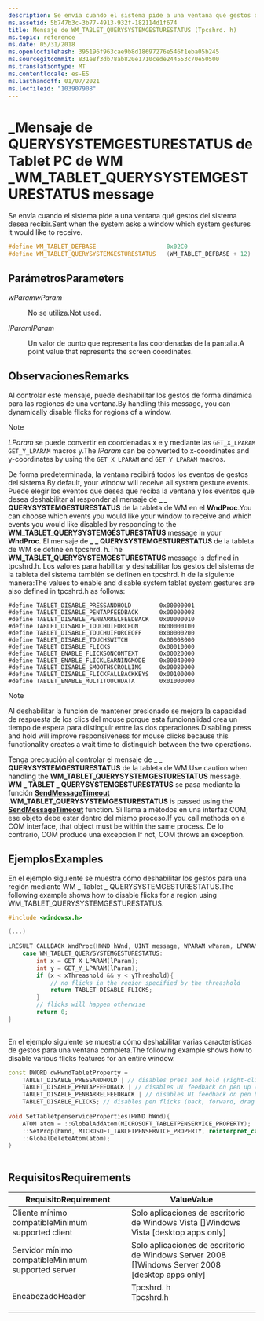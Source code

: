 ```yaml
---
description: Se envía cuando el sistema pide a una ventana qué gestos del sistema desea recibir.
ms.assetid: 5b747b3c-3b77-4913-932f-182114d1f674
title: Mensaje de WM_TABLET_QUERYSYSTEMGESTURESTATUS (Tpcshrd. h)
ms.topic: reference
ms.date: 05/31/2018
ms.openlocfilehash: 395196f963cae9b8d18697276e546f1eba05b245
ms.sourcegitcommit: 831e8f3db78ab820e1710cede244553c70e50500
ms.translationtype: MT
ms.contentlocale: es-ES
ms.lasthandoff: 01/07/2021
ms.locfileid: "103907908"
---
```

# <a name="wm_tablet_querysystemgesturestatus-message"></a><span data-ttu-id="3692c-103">\_Mensaje de QUERYSYSTEMGESTURESTATUS de Tablet PC de WM \_</span><span class="sxs-lookup"><span data-stu-id="3692c-103">WM\_TABLET\_QUERYSYSTEMGESTURESTATUS message</span></span>

<span data-ttu-id="3692c-104">Se envía cuando el sistema pide a una ventana qué gestos del sistema desea recibir.</span><span class="sxs-lookup"><span data-stu-id="3692c-104">Sent when the system asks a window which system gestures it would like to receive.</span></span>


```C++
#define WM_TABLET_DEFBASE                    0x02C0
#define WM_TABLET_QUERYSYSTEMGESTURESTATUS   (WM_TABLET_DEFBASE + 12)       
```



## <a name="parameters"></a><span data-ttu-id="3692c-105">Parámetros</span><span class="sxs-lookup"><span data-stu-id="3692c-105">Parameters</span></span>

<dl> <dt>

<span data-ttu-id="3692c-106">*wParam*</span><span class="sxs-lookup"><span data-stu-id="3692c-106">*wParam*</span></span> 
</dt> <dd>

<span data-ttu-id="3692c-107">No se utiliza.</span><span class="sxs-lookup"><span data-stu-id="3692c-107">Not used.</span></span>

</dd> <dt>

<span data-ttu-id="3692c-108">*lParam*</span><span class="sxs-lookup"><span data-stu-id="3692c-108">*lParam*</span></span> 
</dt> <dd>

<span data-ttu-id="3692c-109">Un valor de punto que representa las coordenadas de la pantalla.</span><span class="sxs-lookup"><span data-stu-id="3692c-109">A point value that represents the screen coordinates.</span></span>

</dd> </dl>

## <a name="remarks"></a><span data-ttu-id="3692c-110">Observaciones</span><span class="sxs-lookup"><span data-stu-id="3692c-110">Remarks</span></span>

<span data-ttu-id="3692c-111">Al controlar este mensaje, puede deshabilitar los gestos de forma dinámica para las regiones de una ventana.</span><span class="sxs-lookup"><span data-stu-id="3692c-111">By handling this message, you can dynamically disable flicks for regions of a window.</span></span>

> [!Note]  
> <span data-ttu-id="3692c-112">*LParam* se puede convertir en coordenadas x e y mediante las `GET_X_LPARAM` `GET_Y_LPARAM` macros y.</span><span class="sxs-lookup"><span data-stu-id="3692c-112">The *lParam* can be converted to x-coordinates and y-coordinates by using the `GET_X_LPARAM` and `GET_Y_LPARAM` macros.</span></span>

 

<span data-ttu-id="3692c-113">De forma predeterminada, la ventana recibirá todos los eventos de gestos del sistema.</span><span class="sxs-lookup"><span data-stu-id="3692c-113">By default, your window will receive all system gesture events.</span></span> <span data-ttu-id="3692c-114">Puede elegir los eventos que desea que reciba la ventana y los eventos que desea deshabilitar al responder al mensaje de **\_ \_ QUERYSYSTEMGESTURESTATUS** de la tableta de WM en el **WndProc**.</span><span class="sxs-lookup"><span data-stu-id="3692c-114">You can choose which events you would like your window to receive and which events you would like disabled by responding to the **WM\_TABLET\_QUERYSYSTEMGESTURESTATUS** message in your **WndProc**.</span></span> <span data-ttu-id="3692c-115">El mensaje de **\_ \_ QUERYSYSTEMGESTURESTATUS** de la tableta de WM se define en tpcshrd. h.</span><span class="sxs-lookup"><span data-stu-id="3692c-115">The **WM\_TABLET\_QUERYSYSTEMGESTURESTATUS** message is defined in tpcshrd.h.</span></span> <span data-ttu-id="3692c-116">Los valores para habilitar y deshabilitar los gestos del sistema de la tableta del sistema también se definen en tpcshrd. h de la siguiente manera:</span><span class="sxs-lookup"><span data-stu-id="3692c-116">The values to enable and disable system tablet system gestures are also defined in tpcshrd.h as follows:</span></span>

``` syntax
#define TABLET_DISABLE_PRESSANDHOLD        0x00000001
#define TABLET_DISABLE_PENTAPFEEDBACK      0x00000008
#define TABLET_DISABLE_PENBARRELFEEDBACK   0x00000010
#define TABLET_DISABLE_TOUCHUIFORCEON      0x00000100
#define TABLET_DISABLE_TOUCHUIFORCEOFF     0x00000200
#define TABLET_DISABLE_TOUCHSWITCH         0x00008000
#define TABLET_DISABLE_FLICKS              0x00010000
#define TABLET_ENABLE_FLICKSONCONTEXT      0x00020000
#define TABLET_ENABLE_FLICKLEARNINGMODE    0x00040000
#define TABLET_DISABLE_SMOOTHSCROLLING     0x00080000
#define TABLET_DISABLE_FLICKFALLBACKKEYS   0x00100000
#define TABLET_ENABLE_MULTITOUCHDATA       0x01000000
```

> [!Note]
>
> <span data-ttu-id="3692c-117">Al deshabilitar la función de mantener presionado se mejora la capacidad de respuesta de los clics del mouse porque esta funcionalidad crea un tiempo de espera para distinguir entre las dos operaciones.</span><span class="sxs-lookup"><span data-stu-id="3692c-117">Disabling press and hold will improve responsiveness for mouse clicks because this functionality creates a wait time to distinguish between the two operations.</span></span>

 

<span data-ttu-id="3692c-118">Tenga precaución al controlar el mensaje de **\_ \_ QUERYSYSTEMGESTURESTATUS** de la tableta de WM.</span><span class="sxs-lookup"><span data-stu-id="3692c-118">Use caution when handling the **WM\_TABLET\_QUERYSYSTEMGESTURESTATUS** message.</span></span> <span data-ttu-id="3692c-119">**WM \_ TABLET \_ QUERYSYSTEMGESTURESTATUS** se pasa mediante la función [**SendMessageTimeout**](/windows/win32/api/winuser/nf-winuser-sendmessagetimeouta) .</span><span class="sxs-lookup"><span data-stu-id="3692c-119">**WM\_TABLET\_QUERYSYSTEMGESTURESTATUS** is passed using the [**SendMessageTimeout**](/windows/win32/api/winuser/nf-winuser-sendmessagetimeouta) function.</span></span> <span data-ttu-id="3692c-120">Si llama a métodos en una interfaz COM, ese objeto debe estar dentro del mismo proceso.</span><span class="sxs-lookup"><span data-stu-id="3692c-120">If you call methods on a COM interface, that object must be within the same process.</span></span> <span data-ttu-id="3692c-121">De lo contrario, COM produce una excepción.</span><span class="sxs-lookup"><span data-stu-id="3692c-121">If not, COM throws an exception.</span></span>

## <a name="examples"></a><span data-ttu-id="3692c-122">Ejemplos</span><span class="sxs-lookup"><span data-stu-id="3692c-122">Examples</span></span>

<span data-ttu-id="3692c-123">En el ejemplo siguiente se muestra cómo deshabilitar los gestos para una región mediante WM \_ Tablet \_ QUERYSYSTEMGESTURESTATUS.</span><span class="sxs-lookup"><span data-stu-id="3692c-123">The following example shows how to disable flicks for a region using WM\_TABLET\_QUERYSYSTEMGESTURESTATUS.</span></span>


```C++
#include <windowsx.h>        

(...)        
        
LRESULT CALLBACK WndProc(HWND hWnd, UINT message, WPARAM wParam, LPARAM lParam){
    case WM_TABLET_QUERYSYSTEMGESTURESTATUS:
        int x = GET_X_LPARAM(lParam);
        int y = GET_Y_LPARAM(lParam);
        if (x < xThreashold && y < yThreshold){
            // no flicks in the region specified by the threashold
            return TABLET_DISABLE_FLICKS;
        }
        // flicks will happen otherwise
        return 0;
}        
        
```



<span data-ttu-id="3692c-124">En el ejemplo siguiente se muestra cómo deshabilitar varias características de gestos para una ventana completa.</span><span class="sxs-lookup"><span data-stu-id="3692c-124">The following example shows how to disable various flicks features for an entire window.</span></span>


```C++
const DWORD dwHwndTabletProperty = 
    TABLET_DISABLE_PRESSANDHOLD | // disables press and hold (right-click) gesture
    TABLET_DISABLE_PENTAPFEEDBACK | // disables UI feedback on pen up (waves)
    TABLET_DISABLE_PENBARRELFEEDBACK | // disables UI feedback on pen button down (circle)
    TABLET_DISABLE_FLICKS; // disables pen flicks (back, forward, drag down, drag up)
        
void SetTabletpenserviceProperties(HWND hWnd){
    ATOM atom = ::GlobalAddAtom(MICROSOFT_TABLETPENSERVICE_PROPERTY);    
    ::SetProp(hWnd, MICROSOFT_TABLETPENSERVICE_PROPERTY, reinterpret_cast<HANDLE>(dwHwndTabletProperty));
    ::GlobalDeleteAtom(atom);
}        
        
```



## <a name="requirements"></a><span data-ttu-id="3692c-125">Requisitos</span><span class="sxs-lookup"><span data-stu-id="3692c-125">Requirements</span></span>



| <span data-ttu-id="3692c-126">Requisito</span><span class="sxs-lookup"><span data-stu-id="3692c-126">Requirement</span></span> | <span data-ttu-id="3692c-127">Value</span><span class="sxs-lookup"><span data-stu-id="3692c-127">Value</span></span> |
|-------------------------------------|--------------------------------------------------------------------------------------|
| <span data-ttu-id="3692c-128">Cliente mínimo compatible</span><span class="sxs-lookup"><span data-stu-id="3692c-128">Minimum supported client</span></span><br/> | <span data-ttu-id="3692c-129">Solo aplicaciones de escritorio de Windows Vista \[\]</span><span class="sxs-lookup"><span data-stu-id="3692c-129">Windows Vista \[desktop apps only\]</span></span><br/>                                       |
| <span data-ttu-id="3692c-130">Servidor mínimo compatible</span><span class="sxs-lookup"><span data-stu-id="3692c-130">Minimum supported server</span></span><br/> | <span data-ttu-id="3692c-131">Solo aplicaciones de escritorio de Windows Server 2008 \[\]</span><span class="sxs-lookup"><span data-stu-id="3692c-131">Windows Server 2008 \[desktop apps only\]</span></span><br/>                                 |
| <span data-ttu-id="3692c-132">Encabezado</span><span class="sxs-lookup"><span data-stu-id="3692c-132">Header</span></span><br/>                   | <dl> <span data-ttu-id="3692c-133"><dt>Tpcshrd. h</dt></span><span class="sxs-lookup"><span data-stu-id="3692c-133"><dt>Tpcshrd.h</dt></span></span> </dl> |



 

 
